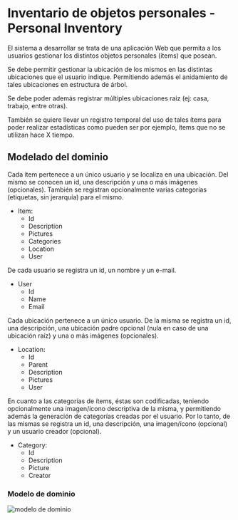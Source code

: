 # Inventario de objetos personales - Personal Inventory

El sistema a desarrollar se trata de una aplicación Web que permita a los usuarios gestionar los distintos objetos personales (ítems) que posean.

Se debe permitir gestionar la ubicación de los mismos en las distintas ubicaciones que el usuario indique. Permitiendo además el anidamiento de tales ubicaciones en estructura de árbol.

Se debe poder además registrar múltiples ubicaciones raiz (ej: casa, trabajo, entre otras).

También se quiere llevar un registro temporal del uso de tales ítems para poder realizar estadísticas como pueden ser por ejemplo, ítems que no se utilizan hace X tiempo.

## Modelado del dominio

Cada ítem pertenece a un único usuario y se localiza en una ubicación. Del mismo se conocen un id, una descripción y una o más imágenes (opcionales). También se registran opcionalmente varias categorías (etiquetas, sin jerarquía) para el mismo.

* Item:
  * Id
  * Description
  * Pictures
  * Categories
  * Location
  * User

De cada usuario se registra un id, un nombre y un e-mail.

* User
  * Id
  * Name
  * Email

Cada ubicación pertenece a un único usuario. De la misma se registra un id, una descripción, una ubicación padre opcional (nula en caso de una ubicación raíz) y una o más imágenes (opcionales).

* Location:
  * Id
  * Parent
  * Description
  * Pictures
  * User

En cuanto a las categorías de ítems, éstas son codificadas, teniendo opcionalmente una imagen/ícono descriptiva de la misma, y permitiendo además la generación de categorías creadas por el usuario. Por lo tanto, de las mismas se registra un id, una descripción, una imagen/ícono (opcional) y un usuario creador (opcional).

* Category:
  * Id
  * Description
  * Picture
  * Creator

### Modelo de dominio

![modelo de dominio](http://www.plantuml.com/plantuml/svg/ZP7FIWCn4CRlUOfXZqBBBdYG8bBm97Zr0ORammxT_24pFOZuxYPTsQudlSnkPdvVyYCvgd6rIvpTIGB8I_Kpbly8E-MWpZazIofSELBA0Of23-EcMJcTU_D-TCxFh4flYagVZaX2AuaZsWUHPNPVFyYB8TwG0FLLYabERLN4swL2L_WrU-wpVmUUsV2UwySVWSPVLOTfe1qDTyEYTQ2I5Q2dpNGPho87uX0bYLhbnlLO0nPk-iKzai_910bkxNQoWUD-Fz6kS4MoMyQjyXjiMEwqRuSWnfiJhtNDD7TKGuBl_aUaq1xt6m00)
